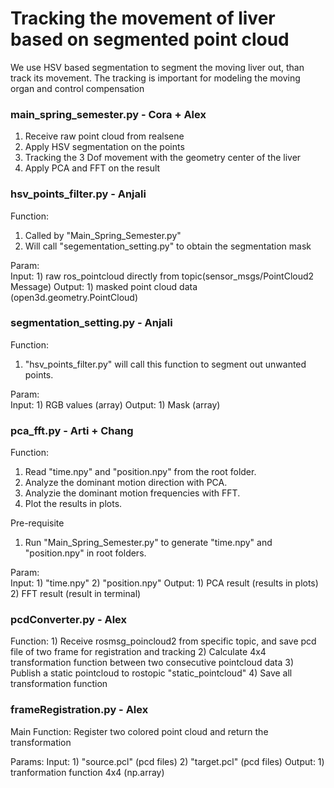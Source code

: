 # Tracking the movement of liver based on segmented point cloud

We use HSV based segmentation to segment the moving liver out, than track its movement.
The tracking is important for modeling the moving organ and control compensation

### main_spring_semester.py - Cora + Alex

1) Receive raw point cloud from realsene
2) Apply HSV segmentation on the points  
3) Tracking the 3 Dof movement with the geometry center of the liver
4) Apply PCA and FFT on the result

### hsv_points_filter.py - Anjali
Function:
1. Called by "Main_Spring_Semester.py"
2. Will call "segementation_setting.py" to obtain the segmentation mask 

Param:  
    Input:
        1) raw ros_pointcloud directly from topic(sensor_msgs/PointCloud2 Message) 
    Output:
        1) masked point cloud data (open3d.geometry.PointCloud)

### segmentation_setting.py - Anjali
Function:
1. "hsv_points_filter.py" will call this function to segment out unwanted points.

Param:  
    Input:
        1) RGB values (array)
    Output:
        1) Mask (array)

### pca_fft.py - Arti + Chang
Function:
1. Read "time.npy" and "position.npy" from the root folder.
2. Analyze the dominant motion direction with PCA.
3. Analyzie the dominant motion frequencies with FFT.
4. Plot the results in plots.

Pre-requisite
1. Run "Main_Spring_Semester.py" to generate "time.npy" and "position.npy" in root folders.

Param:  
    Input:
        1) "time.npy" 
        2) "position.npy"
    Output:
        1) PCA result (results in plots)
        2) FFT result (result in terminal)

### pcdConverter.py - Alex
Function:
    1) Receive rosmsg_poincloud2 from specific topic, and save pcd file of two frame for registration and tracking
    2) Calculate 4x4 transformation function between two consecutive pointcloud data 
    3) Publish a static pointcloud to rostopic "static_pointcloud"
    4) Save all transformation function

### frameRegistration.py -  Alex

Main Function:
Register two colored point cloud and return the transformation

Params:
    Input:
        1) "source.pcl" (pcd files)
        2) "target.pcl" (pcd files)
    Output:
        1) tranformation function 4x4 (np.array)